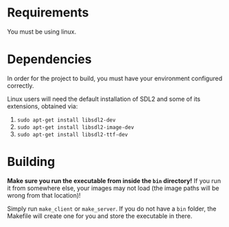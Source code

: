 # Requirements

You must be using linux.

# Dependencies

In order for the project to build, you must have your environment configured correctly.

Linux users will need the default installation of SDL2 and some of its extensions, obtained via:

1. `sudo apt-get install libsdl2-dev`
2. `sudo apt-get install libsdl2-image-dev`
3. `sudo apt-get install libsdl2-ttf-dev`

# Building

**Make sure you run the executable from inside the `bin` directory!** If you run it from somewhere else, your images may not load (the image paths will be wrong from that location)!

Simply run `make_client` or `make_server`. If you do not have a `bin` folder, the Makefile will create one for you and store the executable in there.
